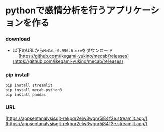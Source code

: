 # pythonで感情分析を行うアプリケーションを作る

### download
- 以下のURLから`MeCab-0.996.6.exe`をダウンロード<br>
&emsp; [https://github.com/ikegami-yukino/mecab/releases](https://github.com/ikegami-yukino/mecab/releases)


### pip install
```bash
pip install streamlit
pip install mecab-python3
pip install pandas
```
### URL
[https://appsentanalysisgit-rekpqr2elw3wgnr5j84f3e.streamlit.app/](https://appsentanalysisgit-rekpqr2elw3wgnr5j84f3e.streamlit.app/)